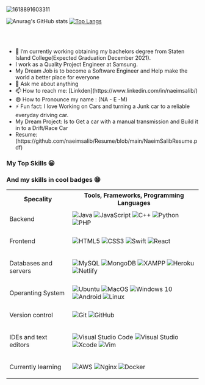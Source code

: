 ![1618891603311](https://user-images.githubusercontent.com/11530670/136682275-e54b1537-3f03-4071-a23d-5c0a19ee0fd4.jpeg)

![Anurag's GitHub stats](https://github-readme-stats.vercel.app/api?username=naeimsalib&count_private=true&show_icons=true&theme=merko&&hide=stars,prs)
[![Top Langs](https://github-readme-stats.vercel.app/api/top-langs/?username=naeimsalib&layout=compact&count_private=true&show_icons=true&theme=gruvbox)](https://github.com/anuraghazra/github-readme-stats)


<br /><br/>
<ul>
<li> 🔭 I’m currently working obtaining my bachelors degree from Staten Island College(Expected Graduation December 2021).</li>
<li> I work as a Quality Project Engineer at Samsung.</li>
<li> My Dream Job is to become a Software Engineer and Help make the world a better place for everyone</li>
<li> 💬 Ask me about anything</li>
<li> 📫 How to reach me: [Linkden](https://www.linkedin.com/in/naeimsalib/)</li>
<li> 😄 How to Pronounce my name : (NA - E -M)
<li> ⚡ Fun fact: I love Working on Cars and turning a Junk car to a reliable everyday driving car.</li>
<li> My Dream Project: Is to Get a car with a manual transmission and Build it in to a Drift/Race Car</li>
<li>Resume: (https://github.com/naeimsalib/Resume/blob/main/NaeimSalibResume.pdf)</li>
</ul>

### My Top Skills 😁

### And my skills in cool badges 😁

<table>
  <th>Specality</th>
  <th>Tools, Frameworks, Programming Languages</th>
  <tr>
    <td>
      <p>Backend</p>
    </td>
    <td>
      <img alt="Java" src="https://img.shields.io/badge/java-%23ED8B00.svg?style=for-the-badge&logo=java&logoColor=white"/>
      <img alt="JavaScript" src="https://img.shields.io/badge/javascript-%23323330.svg?style=for-the-badge&logo=javascript&logoColor=%23F7DF1E"/>
      <img alt="C++" src="https://img.shields.io/badge/c++-%2300599C.svg?style=for-the-badge&logo=c%2B%2B&logoColor=white"/>
      <img alt="Python" src="https://img.shields.io/badge/python-%2314354C.svg?style=for-the-badge&logo=python&logoColor=white"/>
      <img alt="PHP" src="https://img.shields.io/badge/php-%23777BB4.svg?style=for-the-badge&logo=php&logoColor=white"/>
    </td>
  </tr>
  <tr>
    <td>
      <p>Frontend</p>
    </td>
    <td>
      <img alt="HTML5" src="https://img.shields.io/badge/html5-%23E34F26.svg?style=for-the-badge&logo=html5&logoColor=white"/>
      <img alt="CSS3" src="https://img.shields.io/badge/css3-%231572B6.svg?style=for-the-badge&logo=css3&logoColor=white"/>
      <img alt="Swift" src="https://img.shields.io/badge/swift-%23FA7343.svg?style=for-the-badge&logo=swift&logoColor=white"/>
      <img alt="React" src="https://img.shields.io/badge/react-%2320232a.svg?style=for-the-badge&logo=react&logoColor=%2361DAFB"/>
    </td>
  </tr>
  <tr>
    <td>
      <p>Databases and servers</p>
    </td>
    <td>
      <img alt="MySQL" src="https://img.shields.io/badge/mysql-%2300f.svg?style=for-the-badge&logo=mysql&logoColor=white"/>
      <img alt="MongoDB" src ="https://img.shields.io/badge/MongoDB-%234ea94b.svg?style=for-the-badge&logo=mongodb&logoColor=white"/>
      <img alt="XAMPP" src="https://img.shields.io/badge/Xampp-F37623?style=for-the-badge&logo=xampp&logoColor=white"/>
      <img alt="Heroku" src="https://img.shields.io/badge/heroku-%23430098.svg?style=for-the-badge&logo=heroku&logoColor=white"/>
      <img alt="Netlify" src="https://img.shields.io/badge/Netlify-00C7B7?style=for-the-badge&logo=netlify&logoColor=white"/>
    </td>
  </tr>
  <tr>
   <td>
     <p>Operanting System</p>
   </td>
   <td>
      <img alt="Ubuntu" src="https://img.shields.io/badge/Ubuntu-E95420?style=for-the-badge&logo=ubuntu&logoColor=white" />
      <img alt="MacOS" src="https://img.shields.io/badge/mac%20os-000000?style=for-the-badge&logo=apple&logoColor=white" />
      <img alt="Windows 10" src="https://img.shields.io/badge/Windows-0078D6?style=for-the-badge&logo=windows&logoColor=white" />
      <img alt="Android" src="https://img.shields.io/badge/Android-3DDC84?style=for-the-badge&logo=android&logoColor=white" />
      <img alt="Linux" src="https://img.shields.io/badge/Linux-FCC624?style=for-the-badge&logo=linux&logoColor=black">
   </td>
  </tr>
  <tr>
    <td>
      <p>Version control</p>
    </td>
    <td>
      <img alt="Git" src="https://img.shields.io/badge/git-%23F05033.svg?style=for-the-badge&logo=git&logoColor=white"/>
      <img alt="GitHub" src="https://img.shields.io/badge/github-%23121011.svg?style=for-the-badge&logo=github&logoColor=white"/>
    </td>
  </tr>
  <tr>
    <td>
      <p>IDEs and text editors</p>
    </td>
    <td>
      <img alt="Visual Studio Code" src="https://img.shields.io/badge/VisualStudioCode-0078d7.svg?style=for-the-badge&logo=visual-studio-code&logoColor=white"/>
      <img alt="Visual Studio" src="https://img.shields.io/badge/VisualStudio-5C2D91.svg?style=for-the-badge&logo=visual-studio&logoColor=white"/>
      <img alt="Xcode" src="https://img.shields.io/badge/Xcode-007ACC?style=for-the-badge&logo=Xcode&logoColor=white"/>
      <img alt="Vim" src="https://img.shields.io/badge/VIM-%2311AB00.svg?style=for-the-badge&logo=vim&logoColor=white"/>
    </td>
  </tr>
  <tr>
    <td>
      <p>Currently learning</p>
    </td>
    <td>
      <img alt="AWS" src="https://img.shields.io/badge/AWS-%23FF9900.svg?style=for-the-badge&logo=amazon-aws&logoColor=white"/>
      <img alt="Nginx" src="https://img.shields.io/badge/nginx-%23009639.svg?style=for-the-badge&logo=nginx&logoColor=white"/>
      <img alt="Docker" src="https://img.shields.io/badge/docker-%230db7ed.svg?style=for-the-badge&logo=docker&logoColor=white"/>
    </td>
  </tr>
 </table>

<br></br>


